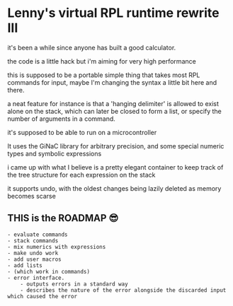 # Lenny's virtual RPL runtime rewrite III

it's been a while since anyone has built a good calculator.

the code is a little hack but i'm aiming for very high performance

this is supposed to be a portable simple thing that takes most RPL commands for input, maybe I'm changing the syntax a little bit here and there.

a neat feature for instance is that a 'hanging delimiter' is allowed to exist alone on the stack, which can later be closed to form a list, or specify the number of arguments in a command.

it's supposed to be able to run on a microcontroller

It uses the GiNaC library for arbitrary precision, and some special numeric types and symbolic expressions

i came up with what I believe is a pretty elegant container to keep track of the tree structure for each expression on the stack

it supports undo, with the oldest changes being lazily deleted as memory becomes scarse

## THIS is the ROADMAP 😎

	- evaluate commands
	- stack commands
	- mix numerics with expressions
	- make undo work
	- add user macros
	- add lists 
	- (which work in commands)
	- error interface.
		- outputs errors in a standard way
		- describes the nature of the error alongside the discarded input which caused the error